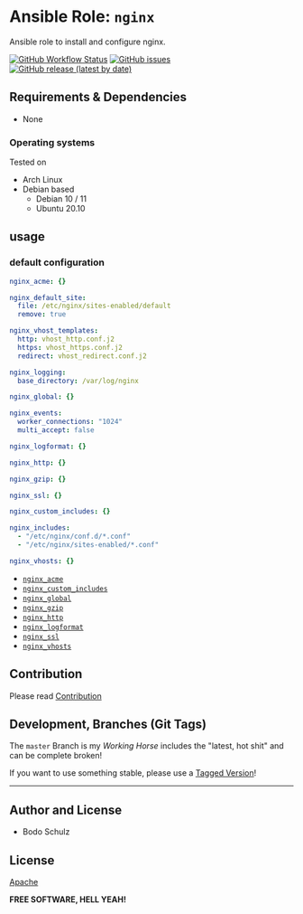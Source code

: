 
# Ansible Role:  `nginx`

Ansible role to install and configure nginx.


[![GitHub Workflow Status](https://img.shields.io/github/workflow/status/bodsch/ansible-nginx)][ci]
[![GitHub issues](https://img.shields.io/github/issues/bodsch/ansible-nginx)][issues]
[![GitHub release (latest by date)](https://img.shields.io/github/v/release/bodsch/ansible-nginx)][releases]

[ci]: https://github.com/bodsch/ansible-nginx/actions
[issues]: https://github.com/bodsch/ansible-nginx/issues?q=is%3Aopen+is%3Aissue
[releases]: https://github.com/bodsch/ansible-nginx/releases


## Requirements & Dependencies

- None

### Operating systems

Tested on

* Arch Linux
* Debian based
    - Debian 10 / 11
    - Ubuntu 20.10


## usage

### default configuration

```yaml
nginx_acme: {}

nginx_default_site:
  file: /etc/nginx/sites-enabled/default
  remove: true

nginx_vhost_templates:
  http: vhost_http.conf.j2
  https: vhost_https.conf.j2
  redirect: vhost_redirect.conf.j2

nginx_logging:
  base_directory: /var/log/nginx

nginx_global: {}

nginx_events:
  worker_connections: "1024"
  multi_accept: false

nginx_logformat: {}

nginx_http: {}

nginx_gzip: {}

nginx_ssl: {}

nginx_custom_includes: {}

nginx_includes:
  - "/etc/nginx/conf.d/*.conf"
  - "/etc/nginx/sites-enabled/*.conf"

nginx_vhosts: {}
```

- [`nginx_acme`](doc/acme.md)
- [`nginx_custom_includes`](doc/custom_includes.md)
- [`nginx_global`](doc/global.md)
- [`nginx_gzip`](doc/gzip.md)
- [`nginx_http`](doc/http.md)
- [`nginx_logformat`](doc/logformat.md)
- [`nginx_ssl`](doc/ssl.md)
- [`nginx_vhosts`](doc/vhosts.md)


## Contribution

Please read [Contribution](CONTRIBUTING.md)

## Development,  Branches (Git Tags)

The `master` Branch is my *Working Horse* includes the "latest, hot shit" and can be complete broken!

If you want to use something stable, please use a [Tagged Version](https://github.com/bodsch/ansible-nginx/-/tags)!

---

## Author and License

- Bodo Schulz

## License

[Apache](LICENSE)

**FREE SOFTWARE, HELL YEAH!**
